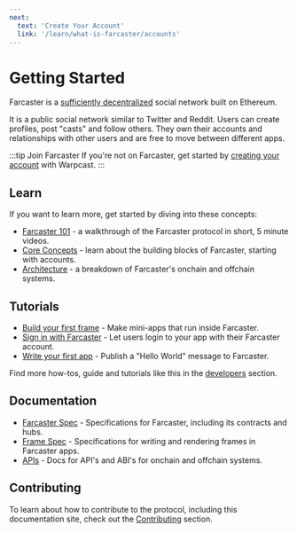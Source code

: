 ```yaml
---
next:
  text: 'Create Your Account'
  link: '/learn/what-is-farcaster/accounts'
---
```


# Getting Started

Farcaster is a [sufficiently decentralized](https://www.varunsrinivasan.com/2022/01/11/sufficient-decentralization-for-social-networks) social network built on Ethereum.

It is a public social network similar to Twitter and Reddit. Users can create profiles, post "casts" and follow others. They own their accounts and relationships with other users and are free to move between different apps.

:::tip Join Farcaster
If you're not on Farcaster, get started by [creating your account](https://www.warpcast.com/) with Warpcast.
:::

## Learn

If you want to learn more, get started by diving into these concepts:

- [Farcaster 101](https://www.youtube.com/playlist?list=PL0eq1PLf6eUdm35v_840EGLXkVJDhxhcF) - a walkthrough of the Farcaster protocol in short, 5 minute videos.
- [Core Concepts](./learn/what-is-farcaster/accounts.md) - learn about the building blocks of Farcaster, starting with accounts.
- [Architecture](./learn/architecture/overview.md) - a breakdown of Farcaster's onchain and offchain systems.

## Tutorials

- [Build your first frame](./developers/guides/frames/poll.md) - Make mini-apps that run inside Farcaster.
- [Sign in with Farcaster](./auth-kit/installation.md) - Let users login to your app with their Farcaster account.
- [Write your first app](./developers/index.md) - Publish a "Hello World" message to Farcaster.

Find more how-tos, guide and tutorials like this in the [developers](./developers/) section.

## Documentation

- [Farcaster Spec](https://github.com/farcasterxyz/protocol) - Specifications for Farcaster, including its contracts and hubs.
- [Frame Spec](./reference/frames/spec.md) - Specifications for writing and rendering frames in Farcaster apps.
- [APIs](./reference/index) - Docs for API's and ABI's for onchain and offchain systems.

## Contributing

To learn about how to contribute to the protocol, including this documentation site, check out
the [Contributing](./learn/contributing/overview.md) section.
